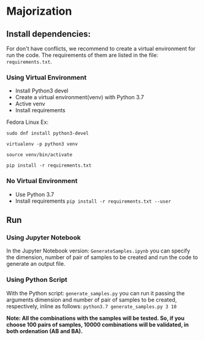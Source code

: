 # Majorization

## Install dependencies:
For don't have conflicts, we recommend to create a virtual environment for run the code.
The requirements of them are listed in the file: `requirements.txt`.

### Using Virtual Environment
- Install Python3 devel
- Create a virtual environment(venv) with Python 3.7
- Active venv
- Install requirements

Fedora Linux Ex:

```
sudo dnf install python3-devel

virtualenv -p python3 venv

source venv/bin/activate

pip install -r requirements.txt
```

### No Virtual Environment
- Use Python 3.7
- Install requirements
`pip install -r requirements.txt --user`

## Run

### Using Jupyter Notebook
In the Jupyter Notebook version: `GenerateSamples.ipynb` you can specify the dimension, number of pair of samples to be created and run the code to generate an output file.

### Using Python Script
With the Python script: `generate_samples.py` you can run it passing the arguments dimension and number of pair of samples to be created, respectively, inline as follows:
`python3.7 generate_samples.py 3 10`

**Note: All the combinations with the samples will be tested. So, if you choose 100 pairs of samples, 10000 combinations will be validated, in both ordenation (AB and BA).**